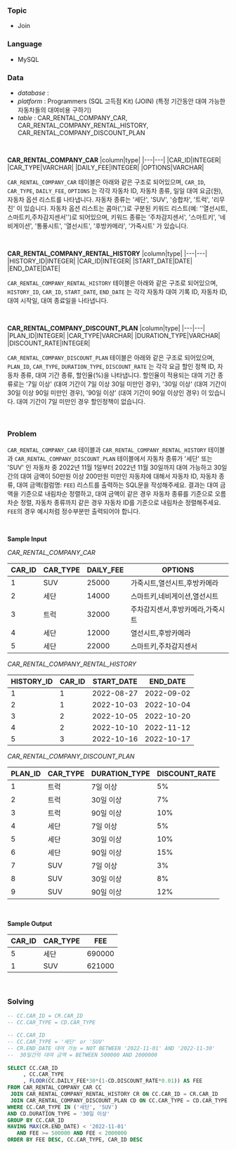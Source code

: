 ### Topic
- Join
  
### Language
- MySQL

### Data
- *database* : 
- *platform* : Programmers (SQL 고득점 Kit) (JOIN) (특정 기간동안 대여 가능한 자동차들의 대여비용 구하기)
- *table* : CAR_RENTAL_COMPANY_CAR, CAR_RENTAL_COMPANY_RENTAL_HISTORY, CAR_RENTAL_COMPANY_DISCOUNT_PLAN

<br>

**CAR_RENTAL_COMPANY_CAR**
|column|type|
|---|---|
|CAR_ID|INTEGER|
|CAR_TYPE|VARCHAR|
|DAILY_FEE|INTEGER|
|OPTIONS|VARCHAR|

`CAR_RENTAL_COMPANY_CAR` 테이블은 아래와 같은 구조로 되어있으며, `CAR_ID`, `CAR_TYPE`, `DAILY_FEE`, `OPTIONS` 는 각각 자동차 ID, 자동차 종류, 일일 대여 요금(원), 자동차 옵션 리스트를 나타냅니다. 자동차 종류는 '세단', 'SUV', '승합차', '트럭', '리무진' 이 있습니다. 자동차 옵션 리스트는 콤마(',')로 구분된 키워드 리스트(예: ''열선시트,스마트키,주차감지센서'')로 되어있으며, 키워드 종류는 '주차감지센서', '스마트키', '네비게이션', '통풍시트', '열선시트', '후방카메라', '가죽시트' 가 있습니다.

<br>

**CAR_RENTAL_COMPANY_RENTAL_HISTORY**
|column|type|
|---|---|
|HISTORY_ID|INTEGER|
|CAR_ID|INTEGER|
|START_DATE|DATE|
|END_DATE|DATE|

`CAR_RENTAL_COMPANY_RENTAL_HISTORY` 테이블은 아래와 같은 구조로 되어있으며, `HISTORY_ID`, `CAR_ID`, `START_DATE`, `END_DATE` 는 각각 자동차 대여 기록 ID, 자동차 ID, 대여 시작일, 대여 종료일을 나타냅니다.

<br>

**CAR_RENTAL_COMPANY_DISCOUNT_PLAN**
|column|type|
|---|---|
|PLAN_ID|INTEGER|
|CAR_TYPE|VARCHAR|
|DURATION_TYPE|VARCHAR|
|DISCOUNT_RATE|INTEGER|

`CAR_RENTAL_COMPANY_DISCOUNT_PLAN` 테이블은 아래와 같은 구조로 되어있으며, `PLAN_ID`, `CAR_TYPE`, `DURATION_TYPE`, `DISCOUNT_RATE` 는 각각 요금 할인 정책 ID, 자동차 종류, 대여 기간 종류, 할인율(%)을 나타냅니다. 할인율이 적용되는 대여 기간 종류로는 '7일 이상' (대여 기간이 7일 이상 30일 미만인 경우), '30일 이상' (대여 기간이 30일 이상 90일 미만인 경우), '90일 이상' (대여 기간이 90일 이상인 경우) 이 있습니다. 대여 기간이 7일 미만인 경우 할인정책이 없습니다.

<br>

### Problem 
`CAR_RENTAL_COMPANY_CAR` 테이블과 `CAR_RENTAL_COMPANY_RENTAL_HISTORY` 테이블과 `CAR_RENTAL_COMPANY_DISCOUNT_PLAN` 테이블에서 자동차 종류가 '세단' 또는 'SUV' 인 자동차 중 2022년 11월 1일부터 2022년 11월 30일까지 대여 가능하고 30일간의 대여 금액이 50만원 이상 200만원 미만인 자동차에 대해서 자동차 ID, 자동차 종류, 대여 금액(컬럼명: `FEE`) 리스트를 출력하는 SQL문을 작성해주세요. 결과는 대여 금액을 기준으로 내림차순 정렬하고, 대여 금액이 같은 경우 자동차 종류를 기준으로 오름차순 정렬, 자동차 종류까지 같은 경우 자동차 ID를 기준으로 내림차순 정렬해주세요. `FEE`의 경우 예시처럼 정수부분만 출력되어야 합니다.

<br>

**Sample Input**

*CAR_RENTAL_COMPANY_CAR*

|CAR_ID	|CAR_TYPE|	DAILY_FEE|	OPTIONS|
|---|---|---|---|
|1	|SUV	|25000	|가죽시트,열선시트,후방카메라|
|2	|세단	|14000	|스마트키,네비게이션,열선시트|
|3	|트럭	|32000	|주차감지센서,후방카메라,가죽시트|
|4	|세단	|12000	|열선시트,후방카메라|
|5	|세단	|22000	|스마트키,주차감지센서|


*CAR_RENTAL_COMPANY_RENTAL_HISTORY*

|HISTORY_ID|	CAR_ID|	START_DATE|	END_DATE|
|---|---|---|---|
|1|	1|	2022-08-27|	2022-09-02|
|2|	1|	2022-10-03|	2022-10-04|
|3|	2|	2022-10-05|	2022-10-20|
|4|	2|	2022-10-10|	2022-11-12|
|5|	3|	2022-10-16|	2022-10-17|

*CAR_RENTAL_COMPANY_DISCOUNT_PLAN*

|PLAN_ID|	CAR_TYPE|	DURATION_TYPE|	DISCOUNT_RATE|
|---|---|---|---|
|1|	트럭|	7일 이상|	5%|
|2|	트럭|	30일 이상|	7%|
|3|	트럭|	90일 이상|	10%|
|4|	세단|	7일 이상|	5%|
|5|	세단|	30일 이상|	10%|
|6|	세단|	90일 이상|	15%|
|7|	SUV|	7일 이상|	3%|
|8|	SUV|	30일 이상|	8%|
|9|	SUV|	90일 이상|	12%|

<br>

**Sample Output**

|CAR_ID|	CAR_TYPE|	FEE|
|---|---|---|
|5|	세단|	690000|
|1|	SUV|	621000|

<br>

### Solving

```sql
-- CC.CAR_ID = CR.CAR_ID
-- CC.CAR_TYPE = CD.CAR_TYPE

-- CC.CAR_ID
-- CC.CAR_TYPE = '세단' or 'SUV'
-- CR.END_DATE 대여 가능 = NOT BETWEEN '2022-11-01' AND '2022-11-30'
--  30일간의 대여 금액 = BETWEEN 500000 AND 2000000
     
SELECT CC.CAR_ID
     , CC.CAR_TYPE
     , FLOOR(CC.DAILY_FEE*30*(1-CD.DISCOUNT_RATE*0.01)) AS FEE
FROM CAR_RENTAL_COMPANY_CAR CC
 JOIN CAR_RENTAL_COMPANY_RENTAL_HISTORY CR ON CC.CAR_ID = CR.CAR_ID
 JOIN CAR_RENTAL_COMPANY_DISCOUNT_PLAN CD ON CC.CAR_TYPE = CD.CAR_TYPE
WHERE CC.CAR_TYPE IN ('세단', 'SUV')
AND CD.DURATION_TYPE = '30일 이상'
GROUP BY CC.CAR_ID
HAVING MAX(CR.END_DATE) < '2022-11-01'
   AND FEE >= 500000 AND FEE < 2000000
ORDER BY FEE DESC, CC.CAR_TYPE, CAR_ID DESC
```
